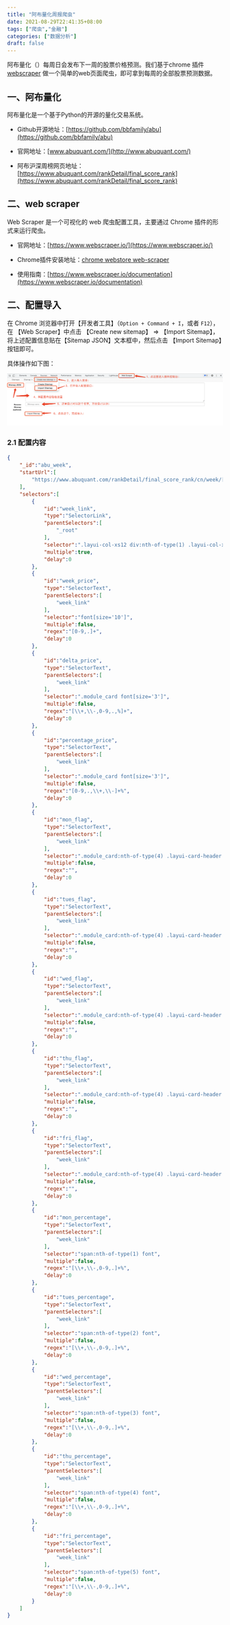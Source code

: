 ```yaml
---
title: "阿布量化周报爬虫"
date: 2021-08-29T22:41:35+08:00
tags: ["爬虫","金融"]
categories: ["数据分析"]
draft: false
---
```


阿布量化（）每周日会发布下一周的股票价格预测。我们基于chrome 插件 [webscraper](https://www.webscraper.io/) 做一个简单的web页面爬虫，即可拿到每周的全部股票预测数据。

<!--more-->

## 一、阿布量化

阿布量化是一个基于Python的开源的量化交易系统。

- Github开源地址：[https://github.com/bbfamily/abu](https://github.com/bbfamily/abu)

- 官网地址：[www.abuquant.com/](http://www.abuquant.com/)

- 阿布沪深周榜网页地址：[https://www.abuquant.com/rankDetail/final_score_rank](https://www.abuquant.com/rankDetail/final_score_rank)

## 二、web scraper

Web Scraper 是一个可视化的 web 爬虫配置工具，主要通过 Chrome 插件的形式来运行爬虫。

- 官网地址：[https://www.webscraper.io/](https://www.webscraper.io/)

- Chrome插件安装地址：[chrome webstore web-scraper](https://chrome.google.com/webstore/detail/web-scraper/jnhgnonknehpejjnehehllkliplmbmhn)

- 使用指南：[https://www.webscraper.io/documentation](https://www.webscraper.io/documentation)


## 二、配置导入

在 Chrome 浏览器中打开【开发者工具】（`Option + Command + I`，或者 `F12`），在 【Web Scraper】中点击 【Create new sitemap】 => 【Import Sitemap】，将上述配置信息贴在【Sitemap JSON】文本框中，然后点击 【Import Sitemap】按钮即可。

具体操作如下图：

![image-20210829230554066](https://raw.githubusercontent.com/taylor0931/pics-repo/master/img/image-20210829230554066.png)

### 2.1 配置内容

```json
{
    "_id":"abu_week",
    "startUrl":[
        "https://www.abuquant.com/rankDetail/final_score_rank/cn/week/[1-55:1]#selectExchange"
    ],
    "selectors":[
        {
            "id":"week_link",
            "type":"SelectorLink",
            "parentSelectors":[
                "_root"
            ],
            "selector":".layui-col-xs12 div:nth-of-type(1) .layui-col-xs4 a",
            "multiple":true,
            "delay":0
        },
        {
            "id":"week_price",
            "type":"SelectorText",
            "parentSelectors":[
                "week_link"
            ],
            "selector":"font[size='10']",
            "multiple":false,
            "regex":"[0-9,.]+",
            "delay":0
        },
        {
            "id":"delta_price",
            "type":"SelectorText",
            "parentSelectors":[
                "week_link"
            ],
            "selector":".module_card font[size='3']",
            "multiple":false,
            "regex":"[\\+,\\-,0-9,.,%]+",
            "delay":0
        },
        {
            "id":"percentage_price",
            "type":"SelectorText",
            "parentSelectors":[
                "week_link"
            ],
            "selector":".module_card font[size='3']",
            "multiple":false,
            "regex":"[0-9,.,\\+,\\-]+%",
            "delay":0
        },
        {
            "id":"mon_flag",
            "type":"SelectorText",
            "parentSelectors":[
                "week_link"
            ],
            "selector":".module_card:nth-of-type(4) .layui-card-header font font:nth-of-type(1)",
            "multiple":false,
            "regex":"",
            "delay":0
        },
        {
            "id":"tues_flag",
            "type":"SelectorText",
            "parentSelectors":[
                "week_link"
            ],
            "selector":".module_card:nth-of-type(4) .layui-card-header font font:nth-of-type(2)",
            "multiple":false,
            "regex":"",
            "delay":0
        },
        {
            "id":"wed_flag",
            "type":"SelectorText",
            "parentSelectors":[
                "week_link"
            ],
            "selector":".module_card:nth-of-type(4) .layui-card-header font font:nth-of-type(3)",
            "multiple":false,
            "regex":"",
            "delay":0
        },
        {
            "id":"thu_flag",
            "type":"SelectorText",
            "parentSelectors":[
                "week_link"
            ],
            "selector":".module_card:nth-of-type(4) .layui-card-header font font:nth-of-type(4)",
            "multiple":false,
            "regex":"",
            "delay":0
        },
        {
            "id":"fri_flag",
            "type":"SelectorText",
            "parentSelectors":[
                "week_link"
            ],
            "selector":".module_card:nth-of-type(4) .layui-card-header font font:nth-of-type(5)",
            "multiple":false,
            "regex":"",
            "delay":0
        },
        {
            "id":"mon_percentage",
            "type":"SelectorText",
            "parentSelectors":[
                "week_link"
            ],
            "selector":"span:nth-of-type(1) font",
            "multiple":false,
            "regex":"[\\+,\\-,0-9,.]+%",
            "delay":0
        },
        {
            "id":"tues_percentage",
            "type":"SelectorText",
            "parentSelectors":[
                "week_link"
            ],
            "selector":"span:nth-of-type(2) font",
            "multiple":false,
            "regex":"[\\+,\\-,0-9,.]+%",
            "delay":0
        },
        {
            "id":"wed_percentage",
            "type":"SelectorText",
            "parentSelectors":[
                "week_link"
            ],
            "selector":"span:nth-of-type(3) font",
            "multiple":false,
            "regex":"[\\+,\\-,0-9,.]+%",
            "delay":0
        },
        {
            "id":"thu_percentage",
            "type":"SelectorText",
            "parentSelectors":[
                "week_link"
            ],
            "selector":"span:nth-of-type(4) font",
            "multiple":false,
            "regex":"[\\+,\\-,0-9,.]+%",
            "delay":0
        },
        {
            "id":"fri_percentage",
            "type":"SelectorText",
            "parentSelectors":[
                "week_link"
            ],
            "selector":"span:nth-of-type(5) font",
            "multiple":false,
            "regex":"[\\+,\\-,0-9,.]+%",
            "delay":0
        }
    ]
}
```



